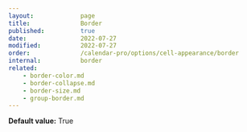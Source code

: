 ```yaml
---
layout:             page
title:              Border
published:          true
date:               2022-07-27
modified:           2022-07-27
order:              /calendar-pro/options/cell-appearance/border
internal:           border
related:
    - border-color.md
    - border-collapse.md
    - border-size.md
    - group-border.md
---
```

**Default value:** True
